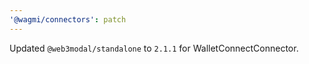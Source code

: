 ```yaml
---
'@wagmi/connectors': patch
---
```


Updated `@web3modal/standalone` to `2.1.1` for WalletConnectConnector.
